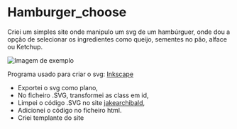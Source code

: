 # Hamburger_choose
Criei um simples site onde manipulo um svg de um hambúrguer, onde dou a opção de selecionar os ingredientes como queijo, sementes no pão, alface ou Ketchup.

![Imagem de exemplo](https://db3pap003files.storage.live.com/y4mVZo-8acT-XWPRdDBPKHiFWBGQ5LBDjKUFrEbD_SQL8tzGXhH_qKo3p9HfpY0WMdgjtjQSs3BkmBSJnOebnKgA0XpkVp9zrBbJzMQ31aZ0dII3aVY16OiIWwrO9HzYoU9rZM1oX6Rsy7WJ_IccjOyZFy0vZmbL-eJR2S9DuHymz-wkTtFUlzY-psd0djP5B3p?width=256&height=255&cropmode=none)

Programa usado para criar o svg: [Inkscape](https://inkscape.org/pt/)
- Exportei o svg como plano,
- No ficheiro .SVG, transformei as class em id,
- Limpei o código .SVG no site [jakearchibald](https://jakearchibald.github.io),
- Adicionei o código no ficheiro html.
- Criei templante do site 


